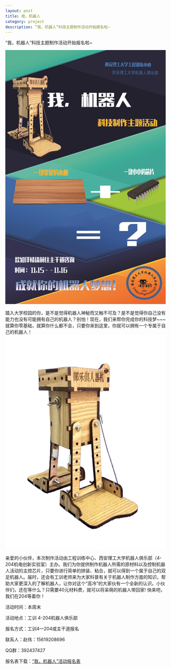 ```yaml
---
layout: post
title: 我，机器人
category: project
description: “我，机器人”科技主题制作活动开始报名啦~
---
```

“我，机器人”科技主题制作活动开始报名啦~

![robot](/images/project/robot.jpg)

踏入大学校园的你，是不是觉得机器人神秘而又触不可及？是不是觉得你自己没有能力也没有可能拥有自己的机器人？别怕！现在，我们来帮你完成你的科技梦~~~就算你零基础，就算你什么都不会，只要你来到这里，你就可以拥有一个专属于自己的机器人！
![robot](/images/project/robot1.jpg)

亲爱的小伙伴，本次制作活动由工程训练中心、西安理工大学机器人俱乐部（4-204机电创新实验室）主办。我们为你提供制作机器人所需的原材料以及控制机器人活动的主控芯片，只要你进行简单的拼装、粘合，就可以得到一个属于自己的双足机器人。届时，还会有工训老师来为大家科普有关于机器人制作方面的知识，帮助大家更深入的了解机器人，让你对这个“高冷”的大家伙有一个全新的认识。小伙伴们，还在等什么？只需要40元材料费，就可以将呆萌的机器人带回家!
快来吧，我们在204等着你！

活动时间：本周末

活动地点：工训 4-204机器人俱乐部

报名方式：工训4—204或主干道报名

联系人：赵伟：15619208696

QQ群：392437427

报名表下载：[“我，机器人”活动报名表](/download/1110.doc)